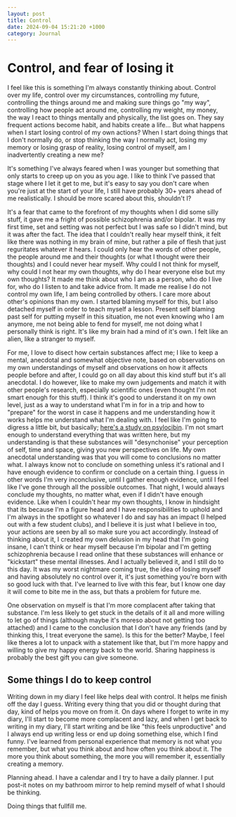```yaml
---
layout: post
title: Control
date: 2024-09-04 15:21:20 +1000
category: Journal
---
```


# Control, and fear of losing it

I feel like this is something I'm always constantly thinking about. Control over my life, control over my circumstances, controlling my future, controlling the things around me and making sure things go "my way", controlling how people act around me, controlling my weight, my money, the way I react to things mentally and physically, the list goes on. They say frequent actions become habit, and habits create a life... But what happens when I start losing control of my own actions? When I start doing things that I don't normally do, or stop thinking the way I normally act, losing my memory or losing grasp of reality, losing control of myself, am I inadvertently creating a new me? 

It's something I've always feared when I was younger but something that only starts to creep up on you as you age. I like to think I've passed that stage where I let it get to me, but it's easy to say you don't care when you're just at the start of your life, I still have probably 30+ years ahead of me realistically. I should be more scared about this, shouldn't I? 

It's a fear that came to the forefront of my thoughts when I did some silly stuff, it gave me a fright of possible schizophrenia and/or bipolar. It was my first time, set and setting was not perfect but I was safe so I didn't mind, but it was after the fact. The idea that I couldn't really hear myself think, it felt like there was nothing in my brain of mine, but rather a pile of flesh that just reguritates whatever it hears. I could only hear the words of other people, the people around me and their thoughts (or what I thought were their thoughts) and I could never hear myself. Why could I not think for myself, why could I not hear my own thoughts, why do I hear everyone else but my own thoughts? It made me think about who I am as a person, who do I live for, who do I listen to and take advice from. It made me realise I do not control my own life, I am being controlled by others. I care more about other's opinions than my own. I started blaming myself for this, but I also detached myself in order to teach myself a lesson. Present self blaming past self for putting myself in this situation, me not even knowing who I am anymore, me not being able to fend for myself, me not doing what I personally think is right. It's like my brain had a mind of it's own. I felt like an alien, like a stranger to myself.

For me, I love to disect how certain substances affect me; I like to keep a mental, anecdotal and somewhat objective note, based on observations on my own understandings of myself and observations on how it affects people before and after, I could go on all day about this kind stuff but it's all anecdotal. I do however, like to make my own judgements and match it with other people's research, especially scientific ones (even thought I'm not smart enough for this stuff). I think it's good to understand it on my own level, just as a way to understand what I'm in for in a trip and how to "prepare" for the worst in case it happens and me understanding how it works helps me understand what I'm dealing with. I feel like I'm going to digress a little bit, but basically; [here's a study on psylocibin](https://www.nature.com/articles/s41586-024-07624-5). I'm not smart enough to understand everything that was written here, but my understanding is that these substances will "desynchonise" your perception of self, time and space, giving you new perspectives on life. My own anecdotal understanding was that you will come to conclusions no matter what. I always know not to conclude on something unless it's rational and I have enough evidence to confirm or conclude on a certain thing. I guess in other words I'm very inconclusive, until I gather enough evidence, until I feel like I've gone through all the possible outcomes.
That night, I would always conclude my thoughts, no matter what, even if I didn't have enough evidence. Like when I couldn't hear my own thoughts, I know in hindsight that its because I'm a figure head and I have responsibilities to uphold and I'm always in the spotlight so whatever I do and say has an impact (I helped out with a few student clubs), and I believe it is just what I believe in too, your actions are seen by all so make sure you act accordingly. Instead of thinking about it, I created my own delusion in my head that I'm going insane, I can't think or hear myself because I'm bipolar and I'm getting schizophrenia because I read online that these substances will enhance or "kickstart" these mental illnesses. And I actually believed it, and I still do to this day. It was my worst nightmare coming true, the idea of losing myself and having absolutely no control over it, it's just something you're born with so good luck with that. I've learned to live with this fear, but I know one day it will come to bite me in the ass, but thats a problem for future me. 

One observation on myself is that I'm more complacent after taking that substance. I'm less likely to get stuck in the details of it all and more willing to let go of things (although maybe it's moreso about not getting too attached) and I came to the conclusion that I don't have any friends (and by thinking this, I treat everyone the same). Is this for the better? Maybe, I feel like theres a lot to unpack with a statement like that, but I'm more happy and willing to give my happy energy back to the world. Sharing happiness is probably the best gift you can give someone. 

## Some things I do to keep control

Writing down in my diary I feel like helps deal with control. It helps me finish off the day I guess. Writing every thing that you did or thought during that day, kind of helps you move on from it. On days where I forget to write in my diary, I'll start to become more complacent and lazy, and when I get back to writing in my diary, I'll start writing and be like "this feels unproductive" and I always end up writing less or end up doing something else, which I find funny. I've learned from personal experience that memory is not what you remember, but what you think about and how often you think about it. The more you think about something, the more you will remember it, essentially creating a memory. 

Planning ahead. I have a calendar and I try to have a daily planner. I put post-it notes on my bathroom mirror to help remind myself of what I should be thinking. 

Doing things that fullfill me.


